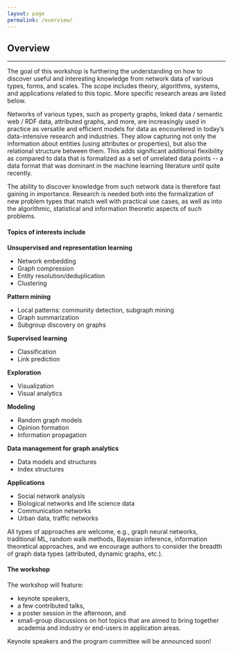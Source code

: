 ```yaml
---
layout: page
permalink: /overview/
---
```


## Overview
---
The goal of this workshop is furthering the understanding on how to discover useful and interesting knowledge from network data of various types, forms, and scales. The scope includes theory, algorithms, systems, and applications related to this topic. More specific research areas are listed below.

Networks of various types, such as property graphs, linked data / semantic web / RDF data, attributed graphs, and more, are increasingly used in practice as versatile and efficient models for data as encountered in today’s data-intensive research and industries. They allow capturing not only the information about entities (using attributes or properties), but also the relational structure between them. This adds significant additional flexibility as compared to data that is formalized as a set of unrelated data points -- a data format that was dominant in the machine learning literature until quite recently.

The ability to discover knowledge from such network data is therefore fast gaining in importance. Research is needed both into the formalization of new problem types that match well with practical use cases, as well as into the algorithmic, statistical and information theoretic aspects of such problems.

#### **Topics of interests include**

**Unsupervised and representation learning**
- Network embedding
- Graph compression
- Entity resolution/deduplication
- Clustering

**Pattern mining**
- Local patterns: community detection, subgraph mining
- Graph summarization
- Subgroup discovery on graphs

**Supervised learning**
- Classification
- Link prediction

**Exploration**
- Visualization
- Visual analytics

**Modeling**
- Random graph models
- Opinion formation
- Information propagation

**Data management for graph analytics**
- Data models and structures
- Index structures

**Applications**
- Social network analysis
- Biological networks and life science data
- Communication networks
- Urban data, traffic networks

All types of approaches are welcome, e.g., graph neural networks, traditional ML, random walk methods, Bayesian inference, information theoretical approaches, and we encourage authors to consider the breadth of graph data types (attributed, dynamic graphs, etc.).

#### The workshop
The workshop will feature:
- keynote speakers,
- a few contributed talks,
- a poster session in the afternoon, and
- small-group discussions on hot topics that are aimed to bring together academia and industry or end-users in application areas.

Keynote speakers and the program committee will be announced soon!
